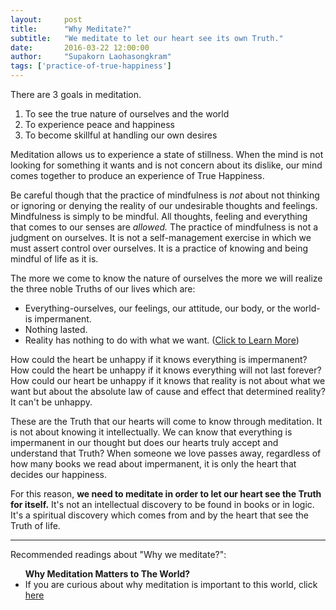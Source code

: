 ```yaml
---
layout:     post
title:      "Why Meditate?"
subtitle:   "We meditate to let our heart see its own Truth."
date:       2016-03-22 12:00:00
author:     "Supakorn Laohasongkram"
tags: ['practice-of-true-happiness']
---
```


There are 3 goals in meditation.

<ol>
	<li>
		To see the true nature of ourselves and the world
	</li>
	<li>
		To experience peace and happiness
	</li>
	<li>
		To become skillful at handling our own desires
	</li>
</ol>

<p>Meditation allows us to experience a state of stillness. When the mind is not looking for something it wants and is not concern about its dislike, our mind comes together to produce an experience of True Happiness.</p>

<p>Be careful though that the practice of mindfulness is <em>not</em> about not thinking or ignoring or denying the reality of our undesirable thoughts and feelings. Mindfulness is simply to be mindful. All thoughts, feeling and everything that comes to our senses are <em>allowed.</em> The practice of mindfulness is not a judgment on ourselves. It is not a self-management exercise in which we must assert control over ourselves. It is a practice of knowing and being mindful of life as it is.</p>

<p>The more we come to know the nature of ourselves the more we will realize the three noble Truths of our lives which are:</p>

<ul>
<li>Everything-ourselves, our feelings, our attitude, our body, or the world-is impermanent.</li>

<li>Nothing lasted.</li>

<li>Reality has nothing to do with what we want. (<a href="/2016/01/07/no-room-for-desire-in-life/">Click to Learn More</a>)</li>
</ul>

<p>How could the heart be unhappy if it knows everything is impermanent? How could the heart be unhappy if it knows everything will not last forever? How could our heart be unhappy if it knows that reality is not about what we want but about the absolute law of cause and effect that determined reality? It can't be unhappy.</p>

<p>These are the Truth that our hearts will come to know through meditation. It is not about knowing it intellectually. We can know that everything is impermanent in our thought but does our hearts truly accept and understand that Truth? When someone we love passes away, regardless of how many books we read about impermanent, it is only the heart that decides our happiness.</p>

<p>For this reason, <strong>we need to meditate in order to let our heart see the Truth for itself.</strong> It's not an intellectual discovery to be found in books or in logic. It's a spiritual discovery which comes from and by the heart that see the Truth of life.</p>
<hr class='short'>

Recommended readings about "Why we meditate?":
<ul>
<strong>Why Meditation Matters to The World?</strong>
<li>If you are curious about why meditation is important to this world, click <a href="/principles_of_happiness/why_true_happiness/">here</a></li><br>
<!-- <strong>What I Have Received from Meditation as a Long-Time Practitioner?</strong>
<li>Click <a href="/principles_of_happiness/why_true_happiness/">here</a> to learn more about what I have received from my 10 years experience with meditation.</li> -->
</ul>